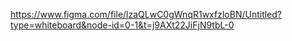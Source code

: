 https://www.figma.com/file/lzaQLwC0gWnqR1wxfzloBN/Untitled?type=whiteboard&node-id=0-1&t=j9AXt22JiFjN9tbL-0
